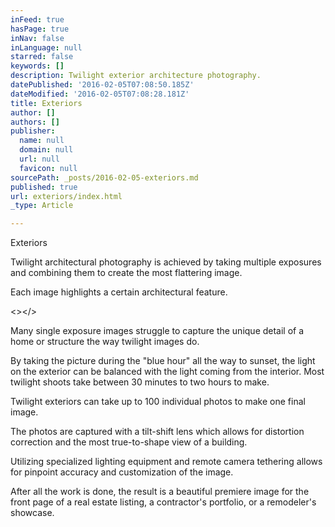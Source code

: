 ```yaml
---
inFeed: true
hasPage: true
inNav: false
inLanguage: null
starred: false
keywords: []
description: Twilight exterior architecture photography.
datePublished: '2016-02-05T07:08:50.185Z'
dateModified: '2016-02-05T07:08:28.181Z'
title: Exteriors
author: []
authors: []
publisher:
  name: null
  domain: null
  url: null
  favicon: null
sourcePath: _posts/2016-02-05-exteriors.md
published: true
url: exteriors/index.html
_type: Article

---
```

Exteriors

Twilight architectural photography is achieved by taking multiple exposures and combining them to create the most flattering image.

Each image highlights a certain architectural feature.

<\></\>

Many single exposure images struggle to capture the unique detail of a home or structure the way twilight images do.

By taking the picture during the "blue hour" all the way to sunset, the light on the exterior can be balanced with the light coming from the interior. Most twilight shoots take between 30 minutes to two hours to make.

Twilight exteriors can take up to 100 individual photos to make one final image.

The photos are captured with a tilt-shift lens which allows for distortion correction and the most true-to-shape view of a building.

Utilizing specialized lighting equipment and remote camera tethering allows for pinpoint accuracy and customization of the image.

After all the work is done, the result is a beautiful premiere image for the front page of a real estate listing, a contractor's portfolio, or a remodeler's showcase.